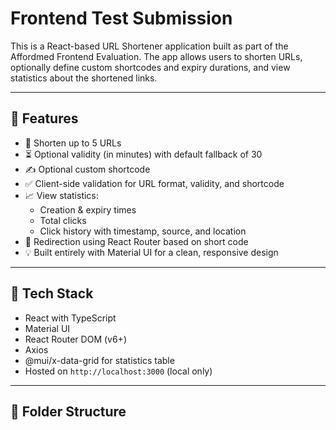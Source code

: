 # Frontend Test Submission

This is a React-based URL Shortener application built as part of the Affordmed Frontend Evaluation. The app allows users to shorten URLs, optionally define custom shortcodes and expiry durations, and view statistics about the shortened links.

---

## 📌 Features

- 🔗 Shorten up to 5 URLs
- ⏳ Optional validity (in minutes) with default fallback of 30
- ✍️ Optional custom shortcode
- ✅ Client-side validation for URL format, validity, and shortcode
- 📈 View statistics:
  - Creation & expiry times
  - Total clicks
  - Click history with timestamp, source, and location
- 🔄 Redirection using React Router based on short code
- 💡 Built entirely with Material UI for a clean, responsive design

---

## 🧠 Tech Stack

- React with TypeScript
- Material UI
- React Router DOM (v6+)
- Axios
- @mui/x-data-grid for statistics table
- Hosted on `http://localhost:3000` (local only)

---

## 📁 Folder Structure

